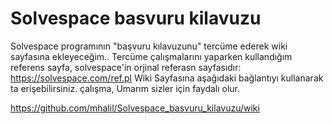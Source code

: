 # Solvespace basvuru kilavuzu
Solvespace programının "başvuru kılavuzunu" tercüme ederek wiki sayfasına ekleyeceğim.. 
Tercüme çalışmalarını yaparken kullandığım referens sayfa, solvespace'in orjinal referasn sayfasıdır: https://solvespace.com/ref.pl
Wiki Sayfasına aşağıdaki bağlantıyı kullanarak ta erişebilirsiniz.
çalışma, Umarım sizler için faydalı olur.

https://github.com/mhalil/Solvespace_basvuru_kilavuzu/wiki
